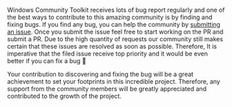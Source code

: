 Windows Community Toolkit receives lots of bug report regularly and one of the best ways to contribute to this amazing community is by finding and fixing bugs. If you find any bug, you can help the community by [submitting an issue](https://github.com/windows-toolkit/WindowsCommunityToolkit/issues/new/choose). Once you submit the issue feel free to start working on the PR and submit a PR. Due to the high quantity of requests our community still makes certain that these issues are resolved as soon as possible. Therefore, It is imperative that the filed issue receive top priority and it would be even better if you can fix a bug :rocket:
 
Your contribution to discovering and fixing the bug will be a great achievement to set your footprints in this incredible project. Therefore, any support from the community members will be greatly appreciated and contributed to the growth of the project. 
